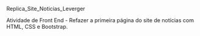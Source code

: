 Replica_Site_Noticias_Leverger

Atividade de Front End - Refazer a primeira página do site de notícias com HTML, CSS e Bootstrap.
